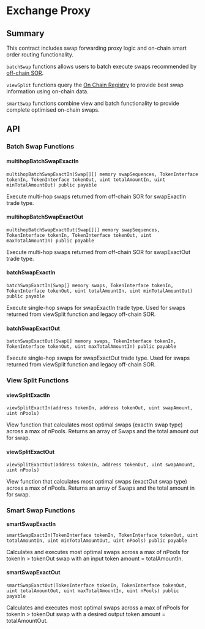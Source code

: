 # Exchange Proxy

## Summary

This contract includes swap forwarding proxy logic and on-chain smart order routing functionality.

`batchSwap` functions allows users to batch execute swaps recommended by [off-chain SOR](../sor/development.md).

`viewSplit` functions query the [On Chain Registry](on-chain-registry.md) to provide best swap information using on-chain data.

`smartSwap` functions combine view and batch functionality to provide complete optimised on-chain swaps.

## API

### **Batch Swap Functions**

#### **multihopBatchSwapExactIn**

`multihopBatchSwapExactIn(Swap[][] memory swapSequences, TokenInterface tokenIn, TokenInterface tokenOut, uint totalAmountIn, uint minTotalAmountOut) public payable`

Execute multi-hop swaps returned from off-chain SOR for swapExactIn trade type.

#### multihopBatchSwapExactOut

`multihopBatchSwapExactOut(Swap[][] memory swapSequences, TokenInterface tokenIn, TokenInterface tokenOut, uint maxTotalAmountIn) public payable`

Execute multi-hop swaps returned from off-chain SOR for swapExactOut trade type.

#### batchSwapExactIn

`batchSwapExactIn(Swap[] memory swaps, TokenInterface tokenIn, TokenInterface tokenOut, uint totalAmountIn, uint minTotalAmountOut) public payable`

Execute single-hop swaps for swapExactIn trade type. Used for swaps returned from viewSplit function and legacy off-chain SOR.

#### batchSwapExactOut

`batchSwapExactOut(Swap[] memory swaps, TokenInterface tokenIn, TokenInterface tokenOut, uint maxTotalAmountIn) public payable`

Execute single-hop swaps for swapExactOut trade type. Used for swaps returned from viewSplit function and legacy off-chain SOR.

### **View Split Functions**

#### viewSplitExactIn

`viewSplitExactIn(address tokenIn, address tokenOut, uint swapAmount, uint nPools)`

View function that calculates most optimal swaps \(exactIn swap type\) across a max of nPools. Returns an array of Swaps and the total amount out for swap.

#### viewSplitExactOut

`viewSplitExactOut(address tokenIn, address tokenOut, uint swapAmount, uint nPools)`

View function that calculates most optimal swaps \(exactOut swap type\) across a max of nPools. Returns an array of Swaps and the total amount in for swap.

### **Smart Swap Functions**

**smartSwapExactIn**

`smartSwapExactIn(TokenInterface tokenIn, TokenInterface tokenOut, uint totalAmountIn, uint minTotalAmountOut, uint nPools) public payable`

Calculates and executes most optimal swaps across a max of nPools for tokenIn &gt; tokenOut swap with an input token amount = totalAmountIn.

#### smartSwapExactOut

`smartSwapExactOut(TokenInterface tokenIn, TokenInterface tokenOut, uint totalAmountOut, uint maxTotalAmountIn, uint nPools) public payable`

Calculates and executes most optimal swaps across a max of nPools for tokenIn &gt; tokenOut swap with a desired output token amount = totalAmountOut.

